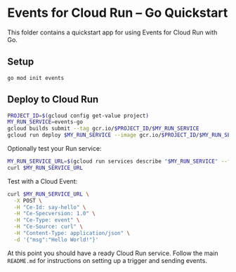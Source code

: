 # Events for Cloud Run – Go Quickstart

This folder contains a quickstart app for using Events for Cloud Run with Go.

## Setup

```
go mod init events
```

## Deploy to Cloud Run

```sh
PROJECT_ID=$(gcloud config get-value project)
MY_RUN_SERVICE=events-go
gcloud builds submit --tag gcr.io/$PROJECT_ID/$MY_RUN_SERVICE
gcloud run deploy $MY_RUN_SERVICE --image gcr.io/$PROJECT_ID/$MY_RUN_SERVICE --platform managed --allow-unauthenticated
```

Optionally test your Run service:

```sh
MY_RUN_SERVICE_URL=$(gcloud run services describe "$MY_RUN_SERVICE" --format 'value(status.address.url)')
curl $MY_RUN_SERVICE_URL
```

Test with a Cloud Event:

```sh
curl $MY_RUN_SERVICE_URL \
  -X POST \
  -H "Ce-Id: say-hello" \
  -H "Ce-Specversion: 1.0" \
  -H "Ce-Type: event" \
  -H "Ce-Source: curl" \
  -H "Content-Type: application/json" \
  -d '{"msg":"Hello World!"}'
```

At this point you should have a ready Cloud Run service. Follow the main `README.md` for
instructions on setting up a trigger and sending events.